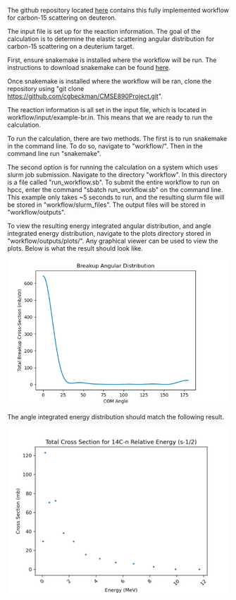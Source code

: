 The github repository located [here](https://github.com/cgbeckman/CMSE890Project.git) contains this 
fully 
implemented workflow for carbon-15 scattering on deuteron. 

The input file is set up for the reaction information. The goal of the calculation is to determine the 
elastic scattering angular distribution for carbon-15 scattering on a deuterium target. 

First, ensure snakemake is installed where the workflow will be run. The instructions to download 
snakemake can be found 
[here](https://snakemake.readthedocs.io/en/stable/getting_started/installation.html).

Once snakemake is installed where the workflow will be ran, clone the repository using "git clone 
https://github.com/cgbeckman/CMSE890Project.git".

The reaction information is all set in the input file, which is located in workflow/input/example-br.in. 
This means that we are ready to run the calculation. 

To run the calculation, there are two methods. The first is to run snakemake in the command line. To do 
so, navigate to "workflow/". Then in the command line run "snakemake". 

The second option is for running the calculation on a system which uses slurm job submission. Navigate 
to the directory "workflow". In this directory is a file called "run_workflow.sb". To submit the entire 
workflow to run on hpcc, enter the command "sbatch run_workflow.sb" on the command line. This example 
only takes ~5 seconds to run, and the resulting slurm file will be stored in "workflow/slurm_files". The 
output files will be stored in "workflow/outputs".

To view the resulting energy integrated angular distribution, and angle integrated energy distribution, 
navigate to the plots directory stored in "workflow/outputs/plots/". Any graphical viewer can be used to 
view the plots. Below is what the result should look like. 

![image](brkup_result.png)

The angle integrated energy distribution should match the following result. 

![image](s_half_relative_energy.png)
